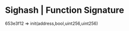 Sighash | Function Signature
========================  
653e3f12 => init(address,bool,uint256,uint256)
